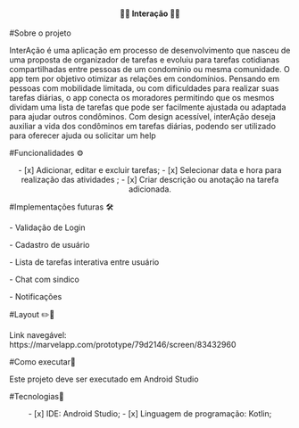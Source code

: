 

<h4 align="center"> 
      🤝🤝 Interação  🤜🤛
</h4>


#Sobre o projeto
<p align="left">
  InterAção é uma aplicação em processo de desenvolvimento que nasceu de uma proposta de organizador de tarefas e evoluiu para tarefas cotidianas compartilhadas entre pessoas de um condominio ou mesma comunidade.
  O app tem por objetivo otimizar as relações em condomínios. Pensando em pessoas com mobilidade limitada, ou com dificuldades para realizar suas tarefas diárias, o app conecta os moradores permitindo que os mesmos dividam uma lista de tarefas que pode ser facilmente ajustada ou adaptada para ajudar outros condôminos. Com design acessível, interAção deseja auxiliar a vida dos condôminos em tarefas diárias, podendo ser utilizado para oferecer ajuda ou solicitar um help

      
      
#Funcionalidades ⚙️
<p align="center">
     - [x] Adicionar, editar e excluir tarefas;
     - [x] Selecionar data e hora para realização das atividades ;
     - [x] Criar descrição ou anotação na tarefa adicionada.
    
          
    
#Implementações futuras 🛠️
<p align="left">
   <p> - Validação de Login
    <p> - Cadastro de usuário
    <p> - Lista de tarefas interativa entre usuário
     <p>- Chat com sindico
     <p>- Notificações
  
      
      
#Layout ✏️📐
<p align="left">
      Link navegável: https://marvelapp.com/prototype/79d2146/screen/83432960
    
      
      
#Como executar📱
<p align= "left">
    Este projeto deve ser executado em Android Studio
   
      
      
#Tecnologias🧬
 <p align="center">
  - [x] IDE: Android Studio;
  - [x] Linguagem de programação: Kotlin;
 
  
    
